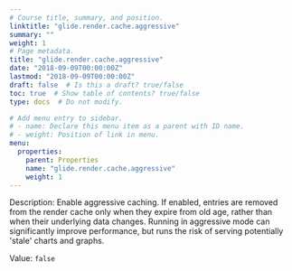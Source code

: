 ```yaml
---
# Course title, summary, and position.
linktitle: "glide.render.cache.aggressive"
summary: ""
weight: 1
# Page metadata.
title: "glide.render.cache.aggressive"
date: "2018-09-09T00:00:00Z"
lastmod: "2018-09-09T00:00:00Z"
draft: false  # Is this a draft? true/false
toc: true  # Show table of contents? true/false
type: docs  # Do not modify.

# Add menu entry to sidebar.
# - name: Declare this menu item as a parent with ID name.
# - weight: Position of link in menu.
menu:
  properties:
    parent: Properties
    name: "glide.render.cache.aggressive"
    weight: 1
---
```


Description: Enable aggressive caching. If enabled, entries are removed from the render cache only when they expire from old age, rather than when their underlying data changes. Running in aggressive mode can significantly improve performance, but runs the risk of serving potentially 'stale' charts and graphs.


Value: `false`